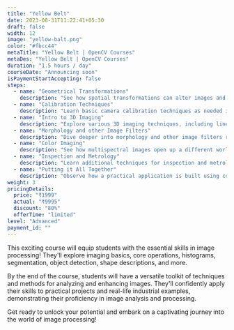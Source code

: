 ```yaml
---
title: "Yellow Belt"
date: 2023-08-31T11:22:41+05:30
draft: false
width: 12
image: "yellow-balt.png"
color: "#fbcc44"
metaTitle: "Yellow Belt | OpenCV Courses"
metaDes: "Yellow Belt | OpenCV Courses"
duration: "1.5 hours / day"
courseDate: "Announcing soon"
isPaymentStartAccepting: false
steps:
  - name: "Geometrical Transformations"
    description: "See how spatial transformations can alter images and how it relates to uses such as 3D imaging."
  - name: "Calibration Techniques"
    description: "Learn basic camera calibration techniques as needed in computer vision, ensuring accurate and reliable image analysis."
  - name: "Intro to 3D Imaging"
    description: "Explore various 3D imaging techniques, including line profile and stereoscopic imaging.  Uncover how methods are processed using conventional image processing tools."
  - name: "Morphology and other Image Filters"
    description: "Dive deeper into morphology and other image filters revealing additional shape processing and structural analysis."
  - name: "Color Imaging"
    description: "See how multispectral images open up a different world of applications while still using traditional image processing techniques learned earlier."
  - name: "Inspection and Metrology"
    description: "Learn additional techniques for inspection and metrology purposes, showcasing their significance across various applications."
  - name: "Putting it All Together"
    description: "Observe how a practical application is built using concepts learned from this course."
weight: 3
pricingDetails:
  price: "₹1999"
  actual: "₹9995"
  discount: "80%"
  offerTime: "limited"
level: "Advanced"
payment_id: ""
---
```


This exciting course will equip students with the essential skills
in image processing! They'll explore imaging basics, core
operations, histograms, segmentation, object detection, shape
descriptions, and more.

By the end of the course, students will have a versatile toolkit of
techniques and methods for analyzing and enhancing images. They'll
confidently apply their skills to practical projects and real-life
industrial examples, demonstrating their proficiency in image
analysis and processing.

Get ready to unlock your potential and embark on a captivating
journey into the world of image processing!
